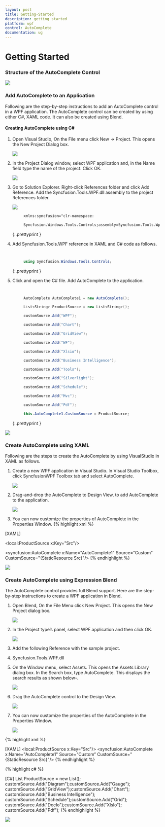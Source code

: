 ```yaml
---
layout: post
title: Getting-Started
description: getting started
platform: wpf
control: AutoComplete
documentation: ug
---
```


# Getting Started

### Structure of the AutoComplete Control

![](Getting-Started_images/Getting-Started_img1.png)



### Add AutoComplete to an Application

Following are the step-by-step instructions to add an AutoComplete control in a WPF application. The AutoComplete control can be created by using either C#, XAML code. It can also be created using Blend.

#### Creating AutoComplete using C#

1. Open Visual Studio, On the File menu click New -> Project. This opens the New Project Dialog box.

   ![](Getting-Started_images/Getting-Started_img2.png)



2. In the Project Dialog window, select WPF application and, in the Name field type the name of the project. Click OK.

   ![](Getting-Started_images/Getting-Started_img3.png)





3. Go to Solution Explorer. Right-click References folder and click Add Reference. Add the Syncfusion.Tools.WPF.dll assembly to the project References folder.

   ![](Getting-Started_images/Getting-Started_img4.png)

   ~~~ xml
		xmlns:syncfusion="clr-namespace:

		Syncfusion.Windows.Tools.Controls;assembly=Syncfusion.Tools.Wpf"

   ~~~
   {:.prettyprint }	


4. Add Syncfusion.Tools.WPF reference in XAML and C# code as follows.
   
   ~~~ cs


		using Syncfusion.Windows.Tools.Controls;

   ~~~
   {:.prettyprint }

5. Click and open the C# file. Add AutoComplete to the application.

   ~~~ cs


		AutoComplete AutoComplete1 = new AutoComplete();

		List<String> ProductSource = new List<String>();

		customSource.Add("WPF");

		customSource.Add("Chart");

		customSource.Add("GridView");

		customSource.Add("WF");

		customSource.Add("Xlsio");

		customSource.Add("Business Intelligence");

		customSource.Add("Tools");

		customSource.Add("Silverlight");

		customSource.Add("Schedule");

		customSource.Add("Mvc");

		customSource.Add("Pdf");

		this.AutoComplete1.CustomSource = ProductSource;

   ~~~
   {:.prettyprint }	


![](Getting-Started_images/Getting-Started_img5.png)



### Create AutoComplete using XAML

Following are the steps to create the AutoComplete by using VisualStudio in XAML as follows.

1. Create a new WPF application in Visual Studio. In Visual Studio Toolbox, click SyncfusionWPF Toolbox tab and select AutoComplete.

   ![](Getting-Started_images/Getting-Started_img6.png)





2. Drag-and-drop the AutoComplete to Design View, to add AutoComplete to the application.

   ![](Getting-Started_images/Getting-Started_img7.png)





3. You can now customize the properties of AutoComplete in the Properties Window.
{% highlight xml %}

[XAML]

<local:ProductSource x:Key="Src"/>

<syncfusion:AutoComplete x:Name="AutoComplete1" Source="Custom” CustomSource="{StaticResource Src}"/>
{% endhighlight %}

![](Getting-Started_images/Getting-Started_img8.png)



### Create AutoComplete using Expression Blend

The AutoComplete control provides full Blend support. Here are the step-by-step instructions to create a WPF application in Blend.

1. Open Blend, On the File Menu click New Project. This opens the New Project dialog box.



   ![](Getting-Started_images/Getting-Started_img9.png)





2. In the Project type’s panel, select WPF application and then click OK.



   ![](Getting-Started_images/Getting-Started_img10.png)





3. Add the following Reference with the sample project.
1. Syncfusion.Tools.WPF.dll
4. On the Window menu, select Assets. This opens the Assets Library dialog box. In the Search box, type AutoComplete. This displays the search results as shown below-.



   ![](Getting-Started_images/Getting-Started_img11.png)



5. Drag the AutoComplete control to the Design View.

   ![](Getting-Started_images/Getting-Started_img12.png)





6. You can now customize the properties of the AutoComplete in the Properties Window.

   ![](Getting-Started_images/Getting-Started_img13.png)





{% highlight xml %}

[XAML]
<local:ProductSource x:Key="Src"/>
<syncfusion:AutoComplete x:Name="AutoComplete1" Source="Custom” CustomSource="{StaticResource Src}"/>
{% endhighlight %}

{% highlight c# %}


[C#]
List<String> ProductSource = new List<String>();
customSource.Add("Diagram");customSource.Add("Gauge");
customSource.Add("GridView");customSource.Add("Chart");
customSource.Add("Business Intelligence");
customSource.Add("Schedule");customSource.Add("Grid");
customSource.Add("DocIo");customSource.Add("XlsIo");
customSource.Add("Pdf");
{% endhighlight %}

![](Getting-Started_images/Getting-Started_img14.png)



